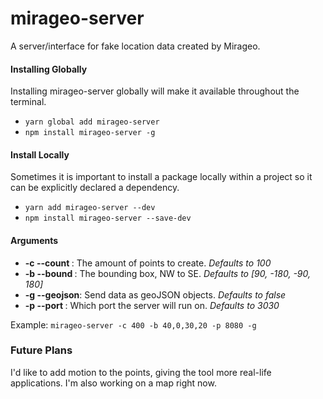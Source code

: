 # mirageo-server
A server/interface for fake location data created by Mirageo.

#### Installing Globally
Installing mirageo-server globally will make it available throughout the terminal.
- `yarn global add mirageo-server`
- `npm install mirageo-server -g`

#### Install Locally
Sometimes it is important to install a package locally within a project so it can be explicitly declared a dependency.
- `yarn add mirageo-server --dev`
- `npm install mirageo-server --save-dev`

#### Arguments
- **-c --count <int>**: The amount of points to create. *Defaults to 100*
- **-b --bound <floats>**: The bounding box, NW to SE. *Defaults to [90, -180, -90, 180]*
- **-g --geojson**: Send data as geoJSON objects. *Defaults to false*
- **-p --port <int>**: Which port the server will run on. *Defaults to 3030*

Example: 
`mirageo-server -c 400 -b 40,0,30,20 -p 8080 -g`

### Future Plans
I'd like to add motion to the points, giving the tool more real-life applications.
I'm also working on a map right now.

